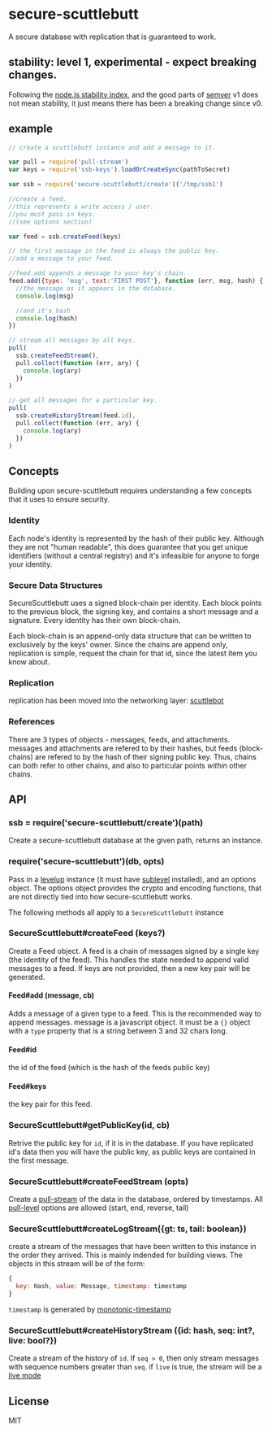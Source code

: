 # secure-scuttlebutt

A secure database with replication that is guaranteed to work.

## stability: level 1, experimental - expect breaking changes.

Following the [node.js stability index](https://github.com/dominictarr/stability#levels-of-stability),
and the good parts of [semver](http://semver-ftw.org)
v1 does not mean stability, it just means there has been a breaking change
since v0.

## example


``` js
// create a scuttlebutt instance and add a message to it.

var pull = require('pull-stream')
var keys = require('ssb-keys').loadOrCreateSync(pathToSecret)

var ssb = require('secure-scuttlebutt/create')('/tmp/ssb1')

//create a feed.
//this represents a write access / user.
//you must pass in keys.
//(see options section)

var feed = ssb.createFeed(keys)

// the first message in the feed is always the public key.
//add a message to your feed.

//feed.add appends a message to your key's chain.
feed.add({type: 'msg', text:'FIRST POST'}, function (err, msg, hash) {
  //the message as it appears in the database.
  console.log(msg)

  //and it's hash
  console.log(hash)
})

// stream all messages by all keys.
pull(
  ssb.createFeedStream(),
  pull.collect(function (err, ary) {
    console.log(ary)
  })
)

// get all messages for a particular key.
pull(
  ssb.createHistoryStream(feed.id),
  pull.collect(function (err, ary) {
    console.log(ary)
  })
)
```

## Concepts

Building upon secure-scuttlebutt requires understanding a few concepts
that it uses to ensure security.

### Identity

Each node's identity is represented by the hash of their public
key. Although they are not "human readable", this does
guarantee that you get unique identifiers (without a central registry)
and it's infeasible for anyone to forge your identity.

### Secure Data Structures

SecureScuttlebutt uses a signed block-chain per identity.
Each block points to the previous block,
the signing key, and contains a short message
and a signature. Every identity has their own block-chain.

Each block-chain is an append-only data structure that
can be written to exclusively by the keys' owner.
Since the chains are append only, replication is simple,
request the chain for that id, since the latest item you know about.

### Replication

replication has been moved into the networking layer:
[scuttlebot](https://github.com/pfraze/scuttlebot)

### References

There are 3 types of objects - messages, feeds, and attachments.
messages and attachments are refered to by their hashes,
but feeds (block-chains) are refered to by the hash of their
signing public key. Thus, chains can both refer to other chains,
and also to particular points _within_ other chains.

## API

### ssb = require('secure-scuttlebutt/create')(path)

Create a secure-scuttlebutt database at the given path,
returns an instance.

### require('secure-scuttlebutt')(db, opts)

Pass in a [levelup](https://github.com/rvagg/node-levelup) instance
(it must have [sublevel](https://github.com/dominictarr/level-sublevel) installed),
and an options object. The options object provides the crypto
and encoding functions, that are not directly tied into how
secure-scuttlebutt works.

The following methods all apply to a `SecureScuttlebutt` instance

### SecureScuttlebutt#createFeed (keys?)

Create a Feed object. A feed is a chain of messages signed
by a single key (the identity of the feed).
This handles the state needed to append valid messages to a feed.
If keys are not provided, then a new key pair will be generated.

#### Feed#add (message, cb)

Adds a message of a given type to a feed.
This is the recommended way to append messages.
message is a javascript object. it must be a `{}` object with a `type`
property that is a string between 3 and 32 chars long.

#### Feed#id

the id of the feed (which is the hash of the feeds public key)

#### Feed#keys

the key pair for this feed.

### SecureScuttlebutt#getPublicKey(id, cb)

Retrive the public key for `id`, if it is in the database.
If you have replicated id's data then you will have the public key,
as public keys are contained in the first message.

### SecureScuttlebutt#createFeedStream (opts)

Create a [pull-stream](https://github.com/dominictarr/pull-stream)
of the data in the database, ordered by timestamps.
All [pull-level](https://github.com/dominictarr/pull-level) options
are allowed (start, end, reverse, tail)

### SecureScuttlebutt#createLogStream({gt: ts, tail: boolean})

create a stream of the messages that have been written to this instance
in the order they arrived. This is mainly indended for building views.
The objects in this stream will be of the form:

``` js
{
  key: Hash, value: Message, timestamp: timestamp
}
```
`timestamp` is generated by
[monotonic-timestamp](https://github.com/dominictarr/monotonic-timestamp)

### SecureScuttlebutt#createHistoryStream ({id: hash, seq: int?, live: bool?})

Create a stream of the history of `id`. If `seq > 0`, then
only stream messages with sequence numbers greater than `seq`.
if `live` is true, the stream will be a
[live mode](https://github.com/dominictarr/pull-level#example---reading)

## License

MIT
